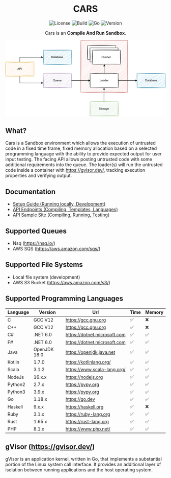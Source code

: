 <div align="center">

# CARS

![License][license-badge]
![Build][build-badge]
![Go][go-version-badge]
![Version][release-version-badge]

Cars is an **Compile And Run Sandbox**.

</div>


<p align="center">
	<img src="./assets/simple-design.svg" alt="Size Limit CLI" width="1080">
</p>

## What?

Cars is a Sandbox environment which allows the execution of untrusted code in a fixed time frame, fixed memory
allocation
based on a selected programming language with the ability to provide expected output for user input testing. The facing
API allows posting untrusted code with some additional requirements into the queue. The loader(s) will run the
untrusted code inside a container with https://gvisor.dev/, tracking execution properties and verifying output.

## Documentation

* [Setup Guide (Running locally, Development)](./docs/RUNNING_LOCALLY.md)
* [API Endpoints (Compiling, Templates, Languages)](./docs/ENDPOINTS.md)
* [API Sample Site (Compiling, Running, Testing)](./docs/SAMPLE_SITE.md)

## Supported Queues

* Nsq (https://nsq.io/)
* AWS SQS (https://aws.amazon.com/sqs/)

## Supported File Systems

* Local file system (development)
* AWS S3 Bucket (https://aws.amazon.com/s3/)

## Supported Programming Languages

| Language | Version      | Url                          | Time | Memory |
|----------|--------------|------------------------------|------|--------|
| C        | GCC V12      | https://gcc.gnu.org          | ✅️   | ❌     |
| C++      | GCC V12      | https://gcc.gnu.org          | ✅️   | ❌     |
| C#       | .NET 6.0     | https://dotnet.microsoft.com | ✅️   | ✅️ ️    |
| F#       | .NET 6.0     | https://dotnet.microsoft.com | ✅️   | ✅️     |
| Java     | OpenJDK 18.0 | https://openjdk.java.net     | ✅️   | ✅️     |
| Kotlin   | 1.7.0        | https://kotlinlang.org/      | ✅️   | ✅️     |
| Scala    | 3.1.2        | https://www.scala-lang.org/  | ✅️   | ✅️     |
| NodeJs   | 16.x.x       | https://nodejs.org           | ✅️   | ✅️     |
| Python2  | 2.7.x        | https://pypy.org             | ✅️   | ✅️     |
| Python3  | 3.9.x        | https://pypy.org             | ✅️   | ✅️     |
| Go       | 1.18.x       | https://go.dev               | ✅️   | ✅️     |
| Haskell  | 9.x.x        | https://haskell.org          | ✅️   | ❌     |
| Ruby     | 3.1.x        | https://ruby-lang.org        | ✅️   | ✅️     |
| Rust     | 1.65.x       | https://rust-lang.org        | ✅️   | ✅️     |
| PHP      | 8.1.x        | https://www.php.net/         | ✅️   | ✅️     |

## gVisor (https://gvisor.dev/)

gVisor is an application kernel, written in Go, that implements a substantial portion of the Linux system call
interface. It provides an additional layer of isolation between running applications and the host operating system.


[license-badge]: https://img.shields.io/github/license/stephensli/Cars?style=flat-square

[go-version-badge]: https://img.shields.io/github/go-mod/go-version/stephensli/Cars?style=flat-square

[build-badge]: https://img.shields.io/github/workflow/status/stephensli/cars/Go?style=flat-square

[release-version-badge]: https://img.shields.io/github/v/release/stephensli/Cars?style=flat-square
